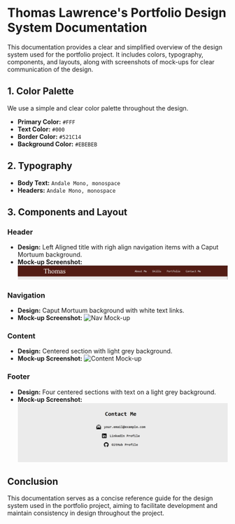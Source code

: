
# Thomas Lawrence's Portfolio Design System Documentation

This documentation provides a clear and simplified overview of the design system used for the portfolio project. It includes colors, typography, components, and layouts, along with screenshots of mock-ups for clear communication of the design.

## **1. Color Palette**
We use a simple and clear color palette throughout the design.

- **Primary Color:** `#FFF`
- **Text Color:** `#000`
- **Border Color:** `#521C14`
- **Background Color:** `#EBEBEB`

## **2. Typography**
- **Body Text:** `Andale Mono, monospace`
- **Headers:** `Andale Mono, monospace`

## **3. Components and Layout**
### Header
- **Design:** Left Aligned title with righ align navigation items with a Caput Mortuum background.
- **Mock-up Screenshot:**
![Header Mock-up](header.png)

### Navigation
- **Design:** Caput Mortuum background with white text links.
- **Mock-up Screenshot:**
![Nav Mock-up](Navigation.png)

### Content
- **Design:** Centered section with light grey background.
- **Mock-up Screenshot:**
![Content Mock-up](content.png)

### Footer
- **Design:** Four centered sections with text on a light grey background.
- **Mock-up Screenshot:**
![Footer Mock-up](footer.png)

## **Conclusion**
This documentation serves as a concise reference guide for the design system used in the portfolio project, aiming to facilitate development and maintain consistency in design throughout the project.
